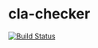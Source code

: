# cla-checker

[![Build Status](https://travis-ci.com/outsideris/cla-checker.svg?branch=master)](https://travis-ci.com/outsideris/cla-checker)


